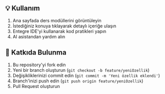 
## 💡 Kullanım

1. Ana sayfada ders modüllerini görüntüleyin
2. İstediğiniz konuya tıklayarak detaylı içeriğe ulaşın
3. Entegre IDE'yi kullanarak kod pratikleri yapın
4. AI asistandan yardım alın

## 👥 Katkıda Bulunma

1. Bu repository'yi fork edin
2. Yeni bir branch oluşturun (`git checkout -b feature/yeniOzellik`)
3. Değişikliklerinizi commit edin (`git commit -m 'Yeni özellik eklendi'`)
4. Branch'inizi push edin (`git push origin feature/yeniOzellik`)
5. Pull Request oluşturun


